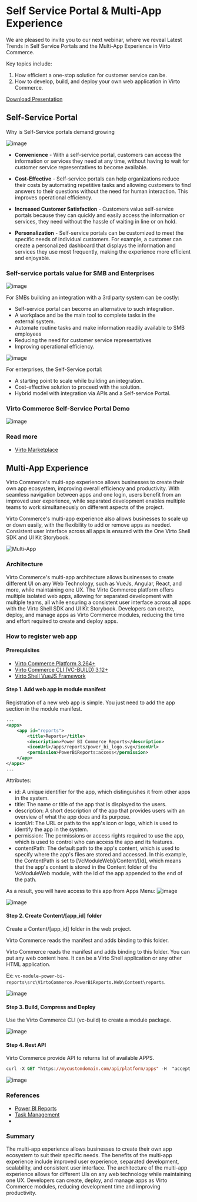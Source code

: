 # Self Service Portal & Multi-App Experience

We are pleased to invite you to our next webinar, where we reveal Latest Trends in Self Service Portals and the Multi-App Experience in Virto Commerce.

Key topics include: 
1. How efficient a one-stop solution for customer service can be.
1. How to develop, build, and deploy your own web application in Virto Commerce.

[Download Presentation](2023-02-Self-Service-Portal-Multi-Apps/VC-Webinar-2023-02.pdf)


## Self-Service Portal

Why is Self-Service portals demand growing

![image](https://user-images.githubusercontent.com/7639413/222177918-f9e2ceeb-59ff-4673-b587-17933e4d03bf.png)

* **Convenience** - With a self-service portal, customers can access the information or services they need at any time, without having to wait for customer service representatives to become available. 

* **Cost-Effective** - Self-service portals can help organizations reduce their costs by automating repetitive tasks and allowing customers to find answers to their questions without the need for human interaction. This  improves operational efficiency.

* **Increased Customer Satisfaction** - Customers value self-service portals because they can quickly and easily access the information or services, they need without the hassle of waiting in line or on hold.

* **Personalization** - Self-service portals can be customized to meet the specific needs of individual customers. For example, a customer can create a personalized dashboard that displays the information and services they use most frequently, making the experience more efficient and enjoyable.

### Self-service portals value for SMB and Enterprises

![image](https://user-images.githubusercontent.com/7639413/222177840-131657f6-fabb-4f36-a8c0-2ac5ec44c91d.png)

For SMBs building an integration with a 3rd party system can be costly:

* Self-service portal can become an alternative to such integration. 
* A workplace and be the main tool to complete tasks in the external system. 
* Automate routine tasks and make information readily available to SMB employees
* Reducing the need for customer service representatives 
* Improving operational efficiency.

![image](https://user-images.githubusercontent.com/7639413/222177867-de656142-0e59-40a6-97f9-442ee1e0dbd8.png)

For enterprises, the Self-Service portal:
* A starting point to scale while building an integration. 
* Cost-effective solution to proceed with the solution. 
* Hybrid model with integration via APIs and a Self-service Portal.

### Virto Commerce Self-Service Portal Demo

![image](https://user-images.githubusercontent.com/7639413/222178469-bd896b2e-0e5d-40c5-b5b9-15e3c9bed499.png)

### Read more
* [Virto Marketplace](https://virtocommerce.com/solutions/marketplace)

## Multi-App Experience 

Virto Commerce's multi-app experience allows businesses to create their own app ecosystem, improving overall efficiency and productivity. 
With seamless navigation between apps and one login, users benefit from an improved user experience, while separated development enables multiple 
teams to work simultaneously on different aspects of the project. 

Virto Commerce's multi-app experience also allows businesses to scale up or down easily, with the flexibility to add or remove apps as needed. 
Consistent user interface across all apps is ensured with the One Virto Shell SDK and UI Kit Storybook.

![Multi-App](https://user-images.githubusercontent.com/7639413/222344836-8bd84a31-b736-471d-be80-af0f894b8518.gif)

### Architecture
Virto Commerce's multi-app architecture allows businesses to create different UI on any Web Technology, such as VueJs, Angular, React, and more, 
while maintaining one UX. The Virto Commerce platform offers multiple isolated web apps, allowing for separated development with multiple teams, 
all while ensuring a consistent user interface across all apps with the Virto Shell SDK and UI Kit Storybook. 
Developers can create, deploy, and manage apps as Virto Commerce modules, reducing the time and effort required to create and deploy apps.

### How to register web app

#### Prerequisites
* [Virto Commerce Platform 3.264+](https://github.com/VirtoCommerce/vc-platform)
* [Virto Commerce CLI (VC-BUILD) 3.12+](https://github.com/VirtoCommerce/vc-build)
* [Virto Shell VueJS Framework](https://github.com/VirtoCommerce/vc-shell)

#### Step 1. Add web app in module manifest
Registration of a new web app is simple. You just need to add the app section in the module manifest.

```xml
...
<apps>
    <app id="reports">
        <title>Reports</title>
        <description>Power BI Commerce Reports</description>
        <iconUrl>/apps/reports/power_bi_logo.svg</iconUrl>
        <permission>PowerBiReports:access</permission>
    </app>
</apps>
...
```

Attributes:
* id: A unique identifier for the app, which distinguishes it from other apps in the system.
* title: The name or title of the app that is displayed to the users.
* description: A short description of the app that provides users with an overview of what the app does and its purpose.
* iconUrl: The URL or path to the app's icon or logo, which is used to identify the app in the system.
* permission: The permissions or access rights required to use the app, which is used to control who can access the app and its features.
* contentPath: The default path to the app's content, which is used to specify where the app's files are stored and accessed. In this example, the ContentPath is set to [VcModuleWeb]/Content/[Id], which means that the app's content is stored in the Content folder of the VcModuleWeb module, with the Id of the app appended to the end of the path.

As a result, you will have access to this app from Apps Menu:
![image](https://user-images.githubusercontent.com/7639413/222345082-a20d1996-becf-4733-801d-e97b3112592f.png)

![image](https://user-images.githubusercontent.com/7639413/222345232-8e734039-ab82-44e1-ac54-f2197e63581b.png)


#### Step 2. Create Content/[app_id] folder
Create a Content/[app_id] folder in the web project. 

Virto Commerce reads the manifest and adds binding to this folder. 

Virto Commerce reads the manifest and adds binding to this folder. You can put any web content here. It can be a Virto Shell application or any other HTML application.

Ex: `vc-module-power-bi-reports\src\VirtoCommerce.PowerBiReports.Web\Content\reports`.

![image](https://user-images.githubusercontent.com/7639413/222345323-fb035596-58df-447a-88af-7519b76a6931.png)

#### Step 3. Build, Compress and Deploy
Use the Virto Commerce CLI (vc-build) to create a module package.

![image](https://user-images.githubusercontent.com/7639413/222345995-8f05460a-3f9d-40ea-832c-8806811dec3e.png)

#### Step 4. Rest API
Virto Commerce provide API to returns list of available APPS.

```ps
curl -X GET "https://mycustomdomain.com/api/platform/apps" -H  "accept: text/plain"
```

![image](https://user-images.githubusercontent.com/7639413/222346156-e9a7632b-10e1-4fec-a67a-e7401c461c3e.png)

### References
* [Power BI Reports](https://github.com/VirtoCommerce/vc-module-power-bi-reports)
* [Task Management](https://github.com/VirtoCommerce/vc-module-task-management)
* 
### Summary
The multi-app experience allows businesses to create their own app ecosystem to suit their specific needs. The benefits of the multi-app experience include improved user experience, separated development, scalability, and consistent user interface. The architecture of the multi-app experience allows for different UIs on any web technology while maintaining one UX. Developers can create, deploy, and manage apps as Virto Commerce modules, reducing development time and improving productivity.
